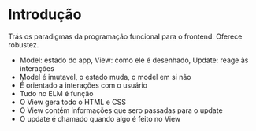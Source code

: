 # Introdução
Trás os paradigmas da programação funcional para o frontend.
Oferece robustez.

- Model: estado do app, View: como ele é desenhado, Update: reage às interações
- Model é imutavel, o estado muda, o model em si não
- É orientado a interações com o usuário
- Tudo no ELM é função
- O View gera todo o HTML e CSS
- O View contém informações que sero passadas para o update
- O update é chamado quando algo é feito no View
